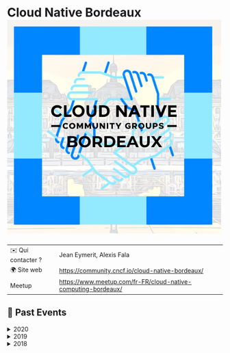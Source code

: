 # Cloud Native Bordeaux ![Logo](./logo-cncf-bordeaux.png ':size=100')

|                                |     |
| ------------------------------ | --- |
| ✉️ Qui contacter ?              | Jean Eymerit, Alexis Fala |
| 🌍 Site web                    | https://community.cncf.io/cloud-native-bordeaux/ |
| Meetup | https://www.meetup.com/fr-FR/cloud-native-computing-bordeaux/ |

<!-- EVENTS:START -->
## 📆 Past Events

<details>
<summary>2020</summary>

| Date | Event | Location | Link |
|------|--------|----------|------|
| Mardi 14 janvier 2020 à 19:15 | Meetup #7 @Spaces @ManoMano @Elastic : ElasticSearch & Kubernetes | 31 Rue d'Armagnac, Bordeaux | https://www.meetup.com/cloud-native-computing-bordeaux/events/267577581/ |
</details>

<details>
<summary>2019</summary>

| Date | Event | Location | Link |
|------|--------|----------|------|
| Jeudi 24 octobre 2019 à 19:00 | Meetup #6 @LeWagon @Gekko : Tour d'horizon du monitoring dans Kubernetes | 107 Cr Balguerie Stuttenberg, Bordeaux | https://www.meetup.com/cloud-native-computing-bordeaux/events/265657289/ |
| Mardi 04 juin 2019 à 19:15 | Meetup #5 @Fieldbox.ai K3S et déploiement sur Kubernetes | Quai Armand Lalande, Bordeaux | https://www.meetup.com/cloud-native-computing-bordeaux/events/261803998/ |
| Mardi 02 avril 2019 à 19:15 | Meetup#4 @OVH Kubernetes et Traefik | 56 Quai Lawton, Bordeaux | https://www.meetup.com/cloud-native-computing-bordeaux/events/259991418/ |
| Mardi 12 février 2019 à 19:15 | Meetup #3 @SQLI Rex Kubernetes et Chaos Engineering | 10 Rue Thomas Edison, Pessac | https://www.meetup.com/cloud-native-computing-bordeaux/events/258351142/ |
</details>

<details>
<summary>2018</summary>

| Date | Event | Location | Link |
|------|--------|----------|------|
| Mardi 11 décembre 2018 à 19:15 | Meetup #2 @NP6 Kubernetes CI/CD et bonnes pratiques | 104 bis Quai des Chartrons, 33300 Bordeaux, Bordeaux | https://www.meetup.com/cloud-native-computing-bordeaux/events/256833862/ |
| Mardi 23 octobre 2018 à 19:15 | Meetup #1 @LeWagon Kickoff & Prometheus | 107 cours Balguerie Stuttenberg, Bordeaux | https://www.meetup.com/cloud-native-computing-bordeaux/events/254988281/ |
</details>
<!-- EVENTS:END -->